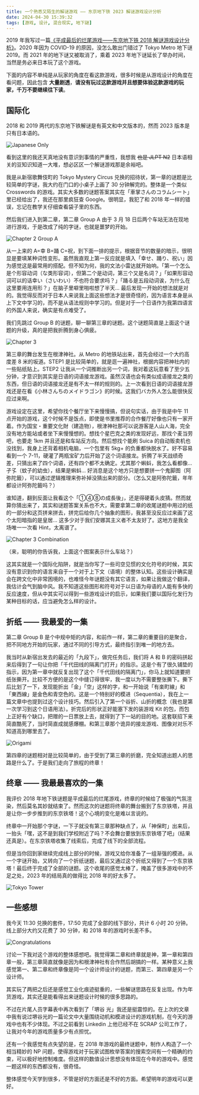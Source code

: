 ```yaml
---
title: 一个熟悉又陌生的解谜游戏 —— 东京地下铁 2023 解谜游戏设计分析
date: 2024-04-30 15:39:32
tags: [游戏, 设计, 混合现实, 地下謎]
---
```


2019 年我写过一篇[《平成最后的烂尾游戏——东京地下铁 2018 解谜游戏设计分析》](/2019/01/10/heisei-last-unfinished-game)。2020 年因为 COVID-19 的原因，没怎么敢出门错过了 Tokyo Metro 地下谜 2019。而 2021 年的地下谜又被取消了，乘着 2023 年地下谜延长了举办时间，当然是务必来日本玩了这个游戏。

下面的内容不单纯是从玩家的角度在看这款游戏，很多时候是从游戏设计的角度在看问题，因此包含 **大量剧透**，**请没有玩过这款游戏并且想要体验这款游戏的玩家，千万不要继续往下读**。

## 国际化

2018 和 2019 两代的东京地下铁解谜是有英文和中文版本的，然而 2023 版本是只有日本语的。

![Japanese Only](/assets/images/tokyo-metro-2023-japanese.png)

看到这里的我还天真地没有意识到事情的严重性，我想我 ~~也是 JLPT N2~~ 日本语相关的豆知识知道一大堆，想必区区一个解谜游戏那是余裕吧。

我是从新宿歌舞伎町的 Tokyo Mystery Circus 兑换的招待状，第一章的谜题是比较简单的字谜，我大约在门口的小桌子上画了 30 分钟解完的。整体是一个类似 Crosswords 的游戏。其实大多数的谜题答案其实在「車掌さんのコラムシート」里已经给出了，我还在那里疯狂查 Google。很明显，我犯了和 2018 年一样的错误，忘记在教学关仔细查看袋子里的东西。

然后我们进入到第二章，第二章 Group A 由于 3 月 18 日后两个车站无法在现地进行游戏，于是改成了纯的字谜，也就是噩梦的开始。

![Chapter 2 Group A](/assets/images/tokyo-metro-2023-chapter-2-group-a.jpg)

从一上来的 A=幸 B=踊 C=祝，到下面一排的提示，根据音节的数量的暗示，很明显是要填某种词性变形。虽然我直观上第一反应就是填入「幸せ、踊り、祝い」因为感觉这是最常用的搭配。但不知为何，我的文法小雷达就开始响。「第一个怎么是个形容动词（な类形容词），但第二个是动词，第三个又是名词？」「如果形容动词可以的话幸い（さいわい）不也符合要求吗？」「踊る是五段动词诶，为什么在这里要用连用形？」在脑子里噼里啪啦想了半天... 最后发现一开始的想法就是对的。我觉得反而对于日本人来说我上面这些想法才是很奇怪的，因为语言本身是从上下文中学习的，而不是从语法规则中学习的。但是对于一个日语作为我第四语言的外国人来说，确实是有点难受了。

我们先跳过 Group B 的谜题，聊一聊第三章的谜题。这个谜题简直是上面这个谜题的升级，真的是把我折腾到身心俱疲。

![Chapter 3](/assets/images/tokyo-metro-2023-chapter-3.jpg)

第三章的舞台发生在根津神社。从 Metro 的地铁站出来，首先会经过一个大约高度差 8 米的坂道。STEP1 是比较简单的，就是逛一遍神社，根据内容把神社内的一些贴纸贴上。STEP2 让我从一个词推断出另一个词，我对着这玩意看了至少五分钟，才意识到其实是日语的词语接龙游戏。虽然汉语也会有类似成语接龙之类的东西，但日语的词语接龙还是有不太一样的规则的。上一次看到日语的词语接龙游戏还是在看《小林さんちのメイドラゴン》的时候。这我们バカ外人怎么能很快反应过来啊。

游戏设定在这里，希望你找个餐厅坐下来慢慢搞，但说句实话，由于我是中午 11 点开始的游戏，这个时候不是饭点，即使是书里推荐的合作餐厅好像也只有一家开着。作为国宝・重要文化財（建造物），根津神社那可以说游客是人山人海，完全没有地方能站或者坐下来慢慢想的。想找个星巴克之类的发现好远，那找个麦当劳吧，也要走 1km 并且还是和车站反方向。然后想找个能刷 Suica 的自动贩卖机也没找到，我身上还背着相机电脑，一个包里有 5kg+ 的负重都快脱水了。好不容易看到一个 7-11，硬灌了两瓶宝矿力后开始了这个词语接龙。折腾了半天战绩奇差，只猜出来了四个词语，还有四个都不太确定。尤其那个蝌蚪，我怎么看都像... 孑孓（蚊子的幼虫），结果是蝌蚪... 好消息是这个地方只是想要拼一个鬼脚图（阿弥陀籤），可以通过逻辑推理来弥补掉没猜出来的部分。（怎么又是阿弥陀籤，年年都设计阿弥陀籤吗？）

谁知道，翻到反面让我看这个「①④⑧の成長後」，还是得硬着头皮猜。然而就算你猜出来了，其实和谜题答案关系也不大，需要拿第二章的收尾谜题中用过的纸的一部分和这页拼来拼去，拼完后给你几个抽象的图形，我甚至没反应过来画了这个太阳暗指的是皇居... 这多少对于我们安娜其主义者不太友好了。这地方是我全场唯一一次看 Hint，太离谱了。

![Chapter 3 Combination](/assets/images/tokyo-metro-2023-chapter-3-combination.jpg)

（来，聪明的你告诉我，上面这个图案表示什么车站？）

这其实就是一个国际化陷阱，就是当你写了一些司空见惯的文化符号的时候，其实没有意识到你的语言来自于一个对于上下文（语境）的整体认知。这些设计确实是会在跨文化中非常困境的，也难怪今年谜题没有其它语言，如果让我做这个翻译，我估计会气到脑中风。我不知道这些图形和符号对于以日语为母语的人能有多快的反应速度，但从中其实可以得到一些游戏设计的启示，如果我们要以国际化发行为某种目标的话，应当避免怎么样的设计。

## 折纸 —— 我最爱的一集

第二章 Group B 是个中规中矩的内容，和前作一样，第二章的重要目的是聚合，把不同地方开始的玩家，通过不同的引导方式，最终指引到唯一的地方去。

我当时从新宿出发去的最近的「九段下」，做完任务后，我们将 A 和 B 的密码拼起来后得到了一句让你把「千代田线的隔离门打开」的指示。这是个有了很久铺垫的指示，因为第一章中就反复出现了这个「千代田线的隔离门」，你马上就知道要把纸张撕开。比较不方便的是这个中缝订得很牢，我一度以为不需要整张撕下。撕下后比划了一下，发现能折出「金」「空」这样的字，和一开始说「有楽町線」和「東西線」是金色和青空色的。这是一个特别好的模进（Sequentia），我在上一篇文章中也提到过这个设计技巧。然后引入了第一个谷折、山折的概念（我也是第一次学习到这个日语用法）。折完后的形状正好能塞下发的装游戏 Kit 的包，而包上正好有个缺口，把赠的一日票放上去，就得到了下一站的目的地。这套联招下来简直酷死了，当时简直成就感爆棚。和第三章那个诡异的接龙游戏、图像对对乐不知道高到哪里去了。

![Origami](/assets/images/tokyo-metro-2023-origami.jpg)

第四章的谜题相对是比较简单的，由于受到了第三章的折磨，完全知道出题人的思路是什么了。于是我们走向了旅程的终章！

## 终章 —— 我最最喜欢的一集

我评价 2018 年地下铁谜题是平成最后的烂尾游戏，终章的时候给了极强的气氛渲染，然后莫名其妙就结束了。然而这次的谜题将终章的舞台搬到了东京铁塔，并且是让你一步步推到的东京铁塔！这个心境的变化是难以言说的。

终章中一开始那个字谜，一下子就没有第三章那种缺点了，从「神保町」出来后，一抬头「嘿，这不是到我们学校附近了吗？不会舞台要放到东京铁塔了吧」（结果还真是）。在东京铁塔收集了线索后，完成了线下的全部流程。

但是当你回到家继续完成线上部分的时候，游戏又给你准备了一组渐强的模进。从一个字谜开始，又转向了一个折纸谜题，最后又通过这个折纸又得到了一个东京铁塔！最后终于完成了全部的谜题。这个收尾的感觉太棒了，掩盖了很多游戏中的不足之处，2023 年的结局真的做得比 2018 年的好太多了。

![Tokyo Tower](/assets/images/tokyo-metro-2023-tokyo-tower.jpg)

## 一些感想

我今天 11:30 兑换的套件，17:50 完成了全部的线下部分，共计 6 小时 20 分钟。线上部分大约又花费了 30 分钟，和 2018 年的游戏时长差不多。

![Congratulations](/assets/images/tokyo-metro-2023-congratulations.jpg)

讨论一下我对这个游戏的整体感想吧。我觉得第二章和终章就是神，第一章和第四章一般，第三章简直就像是因为和根津神社有合作然后胡搞的一样。某种意义上我感觉第一、第二章和终章像是同一个设计师设计的谜题，而第三、第四章是另一个设计师。

其实玩了两把之后还是感觉工业化痕迹挺重的，一些解谜思路在反复出现。作为年货游戏，其实还是能看得出来谜题设计时候的很多思路的。

不过在片尾人员字幕表中再次看到了「堺谷 光」我还是挺震惊的。在上次的文章中我有说过堺谷光的一篇论文中大量围绕动机和模进设计的游戏机制，在今天的游戏中也有不少体现。不过之前看到 Linkedin 上他已经不在 SCRAP 公司工作了，让我对今年的游戏质量多少有点担忧。

还有一个我感觉有点失望的是，在 2018 年游戏的最终谜题中，制作人构造了一个相当精妙的 NP 问题，使得游戏对于玩家试图枚举答案的搜索空间有一个精确的约束，可以极好地控制难度。但这样的数值设计思想没有体现在今年的游戏中。感觉一题这样的东西都没有，很奇怪。

整体感觉今天学到很多，不管是好的方面还是不好的方面。希望明年的游戏可以更好。
